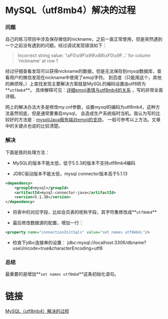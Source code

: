 # MySQL（utf8mb4）解决的过程

### 问题

自己的练习项目中涉及保存微信的nickname，之前一直正常使用，但是突然遇到一个之前没有遇到的问题。经过调试发现错误如下：

> Incorrect string value: '\xF0\x9F\x99\x88\xF0\x9F...' for column 'nickname' at row 1

经过仔细查看发现可以获得nickname的数据，但是无法保存到mysql数据库，查看用户的微信发现在nickname中使用了emoji字符。
到百度（只能用这个，其他的麻烦呀。）上查找发现主要解决方案就是MySQL的编码设置由utf8转为**`utf8mb4`**。
具体解释可见：[详细emoji表情与utf8mb4的关系](http://my.oschina.net/wingyiu/blog/153357) ，写的非常全面详细。

网上的解决办法大多是修改my.cnf参数，设置mysql的编码为utf8mb4，这种方法虽然彻底，但是通常要重启mysql，
会造成生产系统临时当机。我认为写的比较好的方法是：[mysql/Java服务端对emoji的支持](https://segmentfault.com/a/1190000000616820)，
一般可参考以上方法。文章中的关键点也说的比较清楚。

### 解决

下面是我的处理方法：

- MySQL的版本不能太低，低于5.5.3的版本不支持utf8mb4编码

- JDBC驱动版本不能太低，mysql connector版本高于5.1.13
```xml
<dependency>
    <groupId>mysql</groupId>
    <artifactId>mysql-connector-java</artifactId>
    <version>5.1.38</version>
</dependency>
```

- 将表中的对应字段，比如会员表的呢称字段，其字符集修改成**`utf8mb4`**

- 最后修改数据源的配置，增加一行：
```xml
<property name="connectionInitSqls" value="set names utf8mb4;"/>
```

- 检查下jdbc连接串的设置：
jdbc:mysql://localhost:3306/dbname?useUnicode=true&characterEncoding=utf8

### 总结

最重要的是增加**`set names utf8mb4`**这条初始化语句。

# 链接

[MySQL（utf8mb4）解决的过程](https://segmentfault.com/a/1190000004594385)
